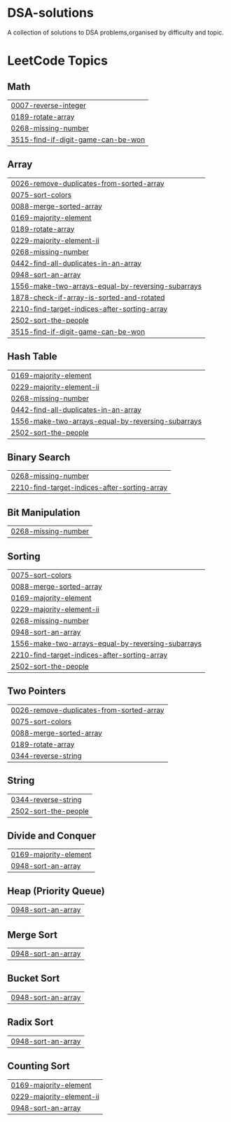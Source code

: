 # DSA-solutions
 A collection of solutions to DSA problems,organised by difficulty and topic.

<!---LeetCode Topics Start-->
# LeetCode Topics
## Math
|  |
| ------- |
| [0007-reverse-integer](https://github.com/ankitanag421/DSA-solutions/tree/master/0007-reverse-integer) |
| [0189-rotate-array](https://github.com/ankitanag421/DSA-solutions/tree/master/0189-rotate-array) |
| [0268-missing-number](https://github.com/ankitanag421/DSA-solutions/tree/master/0268-missing-number) |
| [3515-find-if-digit-game-can-be-won](https://github.com/ankitanag421/DSA-solutions/tree/master/3515-find-if-digit-game-can-be-won) |
## Array
|  |
| ------- |
| [0026-remove-duplicates-from-sorted-array](https://github.com/ankitanag421/DSA-solutions/tree/master/0026-remove-duplicates-from-sorted-array) |
| [0075-sort-colors](https://github.com/ankitanag421/DSA-solutions/tree/master/0075-sort-colors) |
| [0088-merge-sorted-array](https://github.com/ankitanag421/DSA-solutions/tree/master/0088-merge-sorted-array) |
| [0169-majority-element](https://github.com/ankitanag421/DSA-solutions/tree/master/0169-majority-element) |
| [0189-rotate-array](https://github.com/ankitanag421/DSA-solutions/tree/master/0189-rotate-array) |
| [0229-majority-element-ii](https://github.com/ankitanag421/DSA-solutions/tree/master/0229-majority-element-ii) |
| [0268-missing-number](https://github.com/ankitanag421/DSA-solutions/tree/master/0268-missing-number) |
| [0442-find-all-duplicates-in-an-array](https://github.com/ankitanag421/DSA-solutions/tree/master/0442-find-all-duplicates-in-an-array) |
| [0948-sort-an-array](https://github.com/ankitanag421/DSA-solutions/tree/master/0948-sort-an-array) |
| [1556-make-two-arrays-equal-by-reversing-subarrays](https://github.com/ankitanag421/DSA-solutions/tree/master/1556-make-two-arrays-equal-by-reversing-subarrays) |
| [1878-check-if-array-is-sorted-and-rotated](https://github.com/ankitanag421/DSA-solutions/tree/master/1878-check-if-array-is-sorted-and-rotated) |
| [2210-find-target-indices-after-sorting-array](https://github.com/ankitanag421/DSA-solutions/tree/master/2210-find-target-indices-after-sorting-array) |
| [2502-sort-the-people](https://github.com/ankitanag421/DSA-solutions/tree/master/2502-sort-the-people) |
| [3515-find-if-digit-game-can-be-won](https://github.com/ankitanag421/DSA-solutions/tree/master/3515-find-if-digit-game-can-be-won) |
## Hash Table
|  |
| ------- |
| [0169-majority-element](https://github.com/ankitanag421/DSA-solutions/tree/master/0169-majority-element) |
| [0229-majority-element-ii](https://github.com/ankitanag421/DSA-solutions/tree/master/0229-majority-element-ii) |
| [0268-missing-number](https://github.com/ankitanag421/DSA-solutions/tree/master/0268-missing-number) |
| [0442-find-all-duplicates-in-an-array](https://github.com/ankitanag421/DSA-solutions/tree/master/0442-find-all-duplicates-in-an-array) |
| [1556-make-two-arrays-equal-by-reversing-subarrays](https://github.com/ankitanag421/DSA-solutions/tree/master/1556-make-two-arrays-equal-by-reversing-subarrays) |
| [2502-sort-the-people](https://github.com/ankitanag421/DSA-solutions/tree/master/2502-sort-the-people) |
## Binary Search
|  |
| ------- |
| [0268-missing-number](https://github.com/ankitanag421/DSA-solutions/tree/master/0268-missing-number) |
| [2210-find-target-indices-after-sorting-array](https://github.com/ankitanag421/DSA-solutions/tree/master/2210-find-target-indices-after-sorting-array) |
## Bit Manipulation
|  |
| ------- |
| [0268-missing-number](https://github.com/ankitanag421/DSA-solutions/tree/master/0268-missing-number) |
## Sorting
|  |
| ------- |
| [0075-sort-colors](https://github.com/ankitanag421/DSA-solutions/tree/master/0075-sort-colors) |
| [0088-merge-sorted-array](https://github.com/ankitanag421/DSA-solutions/tree/master/0088-merge-sorted-array) |
| [0169-majority-element](https://github.com/ankitanag421/DSA-solutions/tree/master/0169-majority-element) |
| [0229-majority-element-ii](https://github.com/ankitanag421/DSA-solutions/tree/master/0229-majority-element-ii) |
| [0268-missing-number](https://github.com/ankitanag421/DSA-solutions/tree/master/0268-missing-number) |
| [0948-sort-an-array](https://github.com/ankitanag421/DSA-solutions/tree/master/0948-sort-an-array) |
| [1556-make-two-arrays-equal-by-reversing-subarrays](https://github.com/ankitanag421/DSA-solutions/tree/master/1556-make-two-arrays-equal-by-reversing-subarrays) |
| [2210-find-target-indices-after-sorting-array](https://github.com/ankitanag421/DSA-solutions/tree/master/2210-find-target-indices-after-sorting-array) |
| [2502-sort-the-people](https://github.com/ankitanag421/DSA-solutions/tree/master/2502-sort-the-people) |
## Two Pointers
|  |
| ------- |
| [0026-remove-duplicates-from-sorted-array](https://github.com/ankitanag421/DSA-solutions/tree/master/0026-remove-duplicates-from-sorted-array) |
| [0075-sort-colors](https://github.com/ankitanag421/DSA-solutions/tree/master/0075-sort-colors) |
| [0088-merge-sorted-array](https://github.com/ankitanag421/DSA-solutions/tree/master/0088-merge-sorted-array) |
| [0189-rotate-array](https://github.com/ankitanag421/DSA-solutions/tree/master/0189-rotate-array) |
| [0344-reverse-string](https://github.com/ankitanag421/DSA-solutions/tree/master/0344-reverse-string) |
## String
|  |
| ------- |
| [0344-reverse-string](https://github.com/ankitanag421/DSA-solutions/tree/master/0344-reverse-string) |
| [2502-sort-the-people](https://github.com/ankitanag421/DSA-solutions/tree/master/2502-sort-the-people) |
## Divide and Conquer
|  |
| ------- |
| [0169-majority-element](https://github.com/ankitanag421/DSA-solutions/tree/master/0169-majority-element) |
| [0948-sort-an-array](https://github.com/ankitanag421/DSA-solutions/tree/master/0948-sort-an-array) |
## Heap (Priority Queue)
|  |
| ------- |
| [0948-sort-an-array](https://github.com/ankitanag421/DSA-solutions/tree/master/0948-sort-an-array) |
## Merge Sort
|  |
| ------- |
| [0948-sort-an-array](https://github.com/ankitanag421/DSA-solutions/tree/master/0948-sort-an-array) |
## Bucket Sort
|  |
| ------- |
| [0948-sort-an-array](https://github.com/ankitanag421/DSA-solutions/tree/master/0948-sort-an-array) |
## Radix Sort
|  |
| ------- |
| [0948-sort-an-array](https://github.com/ankitanag421/DSA-solutions/tree/master/0948-sort-an-array) |
## Counting Sort
|  |
| ------- |
| [0169-majority-element](https://github.com/ankitanag421/DSA-solutions/tree/master/0169-majority-element) |
| [0229-majority-element-ii](https://github.com/ankitanag421/DSA-solutions/tree/master/0229-majority-element-ii) |
| [0948-sort-an-array](https://github.com/ankitanag421/DSA-solutions/tree/master/0948-sort-an-array) |
<!---LeetCode Topics End-->